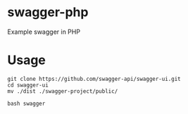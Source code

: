 # swagger-php

Example swagger in PHP

# Usage

```
git clone https://github.com/swagger-api/swagger-ui.git
cd swagger-ui
mv ./dist ./swagger-project/public/
```

```
bash swagger
```
